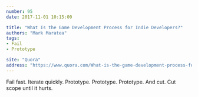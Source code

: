 ```yaml
---
number: 95
date: 2017-11-01 10:15:00

title: "What Is the Game Development Process for Indie Developers?"
authors: "Mark Maratea"
tags:
- Fail
- Prototype

site: "Quora"
address: "https://www.quora.com/What-is-the-game-development-process-for-indie-developers/answer/Mark-Maratea"
---
```


Fail fast. Iterate quickly. Prototype. Prototype. Prototype. And cut. Cut scope until it hurts.
